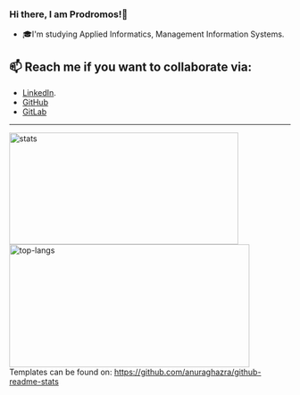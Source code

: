 ### Hi there, I am Prodromos!👋
- 🎓I'm studying Applied Informatics, Management Information Systems.

## 📫 Reach me if you want to collaborate via:
- [LinkedIn](https://www.linkedin.com/in/prodromos-nasis-223ba420b/).
- [GitHub](https://github.com/pnasis)
- [GitLab](https://gitlab.com/pnasis)

<hr>

<img height="200em" width="410vw" src="https://github-readme-stats.vercel.app/api?username=pnasis&hide_border=true&count_private=true&show_icons=true&theme=tokyonight" alt="stats"> <img height="220em" width="430em" src="https://github-readme-stats.vercel.app/api/top-langs?username=pnasis&show_icons=true&locale=en&layout=compact&hide_border=true&theme=tokyonight" alt="top-langs"> \
Templates can be found on: https://github.com/anuraghazra/github-readme-stats

<!--
**pnasis/pnasis** is a ✨ _special_ ✨ repository because its `README.md` (this file) appears on your GitHub profile.
-->
